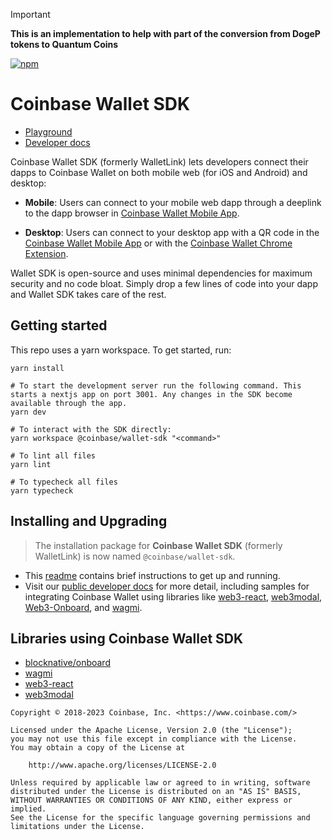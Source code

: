 > [!IMPORTANT]
> **This is an implementation to help with part of the conversion from DogeP tokens to Quantum Coins**
> 
[![npm](https://img.shields.io/npm/v/@coinbase/wallet-sdk)](https://www.npmjs.com/package/@coinbase/wallet-sdk)

# Coinbase Wallet SDK

- [Playground](https://coinbase.github.io/coinbase-wallet-sdk/)
- [Developer docs](https://docs.cloud.coinbase.com/wallet-sdk/docs)

Coinbase Wallet SDK (formerly WalletLink) lets developers connect their dapps to Coinbase Wallet
on both mobile web (for iOS and Android) and desktop:

- **Mobile**: Users can connect to your mobile web dapp through a deeplink to the dapp browser in [Coinbase Wallet Mobile App](https://coinbase-wallet.onelink.me/q5Sx/fdb9b250).

- **Desktop**: Users can connect to your desktop app with a QR code in the [Coinbase Wallet Mobile App](https://coinbase-wallet.onelink.me/q5Sx/fdb9b250) or with the [Coinbase Wallet Chrome Extension](https://coinbase-wallet.onelink.me/q5Sx/fdb9b250).

Wallet SDK is open-source and uses minimal dependencies for maximum security and no code bloat. Simply drop a few lines of code into your dapp and Wallet SDK takes care of the rest.

## Getting started

This repo uses a yarn workspace. To get started, run:

```shell
yarn install

# To start the development server run the following command. This starts a nextjs app on port 3001. Any changes in the SDK become available through the app.
yarn dev

# To interact with the SDK directly:
yarn workspace @coinbase/wallet-sdk "<command>"

# To lint all files
yarn lint

# To typecheck all files
yarn typecheck
```

## Installing and Upgrading

> The installation package for **Coinbase Wallet SDK** (formerly WalletLink) is now named `@coinbase/wallet-sdk`.

- This [readme](/packages/wallet-sdk/README.md) contains brief instructions to get up and running.
- Visit our [public developer docs](https://docs.cloud.coinbase.com/wallet-sdk/docs) for more detail, including samples for integrating Coinbase Wallet using libraries like [web3-react](https://github.com/Uniswap/web3-react), [web3modal](https://github.com/Web3Modal/web3modal), [Web3-Onboard](https://docs.blocknative.com/onboard), and [wagmi](https://wagmi.sh/).

## Libraries using Coinbase Wallet SDK

- [blocknative/onboard](https://github.com/blocknative/onboard)
- [wagmi](https://github.com/tmm/wagmi)
- [web3-react](https://github.com/NoahZinsmeister/web3-react)
- [web3modal](https://github.com/Web3Modal/web3modal)

```
Copyright © 2018-2023 Coinbase, Inc. <https://www.coinbase.com/>

Licensed under the Apache License, Version 2.0 (the "License");
you may not use this file except in compliance with the License.
You may obtain a copy of the License at

    http://www.apache.org/licenses/LICENSE-2.0

Unless required by applicable law or agreed to in writing, software
distributed under the License is distributed on an "AS IS" BASIS,
WITHOUT WARRANTIES OR CONDITIONS OF ANY KIND, either express or implied.
See the License for the specific language governing permissions and
limitations under the License.
```
